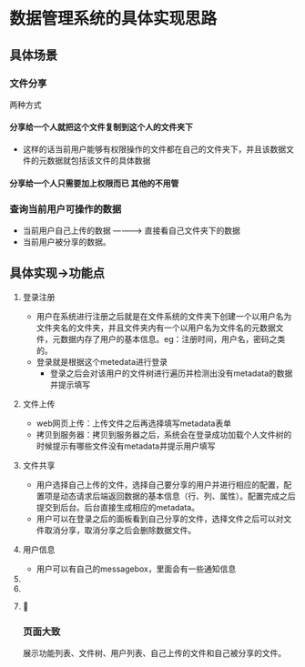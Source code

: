 # 数据管理系统的具体实现思路



## 具体场景

### 文件分享

两种方式

#### 分享给一个人就把这个文件复制到这个人的文件夹下

+ 这样的话当前用户能够有权限操作的文件都在自己的文件夹下，并且该数据文件的元数据就包括该文件的具体数据

#### 分享给一个人只需要加上权限而已 其他的不用管



### 查询当前用户可操作的数据

+  当前用户自己上传的数据 ————> 直接看自己文件夹下的数据
+ 当前用户被分享的数据。



## 具体实现->功能点

1. 登录注册

   + 用户在系统进行注册之后就是在文件系统的文件夹下创建一个以用户名为文件夹名的文件夹，并且文件夹内有一个以用户名为文件名的元数据文件，元数据内存了用户的基本信息。eg：注册时间，用户名，密码之类的。
   + 登录就是根据这个metedata进行登录
     + 登录之后会对该用户的文件树进行遍历并检测出没有metadata的数据并提示填写

2. 文件上传

   + web网页上传：上传文件之后再选择填写metadata表单
   + 拷贝到服务器：拷贝到服务器之后，系统会在登录成功加载个人文件树的时候提示有哪些文件没有metadata并提示用户填写

3. 文件共享

   + 用户选择自己上传的文件，选择自己要分享的用户并进行相应的配置，配置项是动态请求后端返回数据的基本信息（行、列、属性）。配置完成之后提交到后台。后台直接生成相应的metadata。
   + 用户可以在登录之后的面板看到自己分享的文件，选择文件之后可以对文件取消分享，取消分享之后会删除数据文件。

4. 用户信息

   + 用户可以有自己的messagebox，里面会有一些通知信息

5. 

6. 

7. 🤔

   ### 页面大致

   展示功能列表、文件树、用户列表、自己上传的文件和自己被分享的文件。

   

   

   

   

   

   